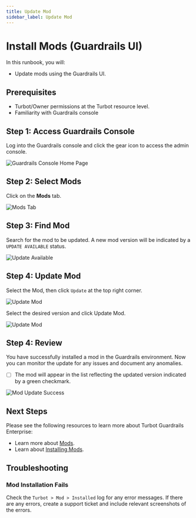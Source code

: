 ```yaml
---
title: Update Mod
sidebar_label: Update Mod
---
```


# Install Mods (Guardrails UI)

In this runbook, you will:
- Update mods using the Guardrails UI.

## Prerequisites

- Turbot/Owner permissions at the Turbot resource level.
- Familiarity with Guardrails console

## Step 1: Access Guardrails Console

Log into the Guardrails console and click the gear icon to access the admin console.

![Guardrails Console Home Page](/images/docs/guardrails/runbooks/enterprise-install/update-mod/update-mod-guardrails-console.png)

## Step 2: Select Mods

Click on the **Mods** tab.

![Mods Tab](/images/docs/guardrails/runbooks/enterprise-install/update-mod/update-mod-mods-tab.png)

## Step 3: Find Mod

Search for the mod to be updated. A new mod version will be indicated by a `UPDATE AVAILABLE` status.

![Update Available](/images/docs/guardrails/runbooks/enterprise-install/update-mod/update-mod-dialog-box.png)

## Step 4: Update Mod

Select the Mod, then click `Update` at the top right corner.

![Update Mod](/images/docs/guardrails/runbooks/enterprise-install/update-mod/update-mod-select-update.png)

Select the desired version and click Update Mod.

![Update Mod](/images/docs/guardrails/runbooks/enterprise-install/update-mod/update-mod-version.png)

## Step 4: Review

You have successfully installed a mod in the Guardrails environment. Now you can monitor the update for any issues and document any anomalies.

- [ ] The mod will appear in the list reflecting the updated version indicated by a green checkmark.

![Mod Update Success](/images/docs/guardrails/runbooks/enterprise-install/update-mod/update-mod-successfull.png)

## Next Steps

Please see the following resources to learn more about Turbot Guardrails Enterprise:

- Learn more about [Mods](https://turbot.com/guardrails/docs/mods).
- Learn about [Installing Mods](https://turbot.com/guardrails/docs/mods/guide/install).

## Troubleshooting

### Mod Installation Fails

Check the `Turbot > Mod > Installed` log for any error messages. If there are any errors, create a support ticket and include relevant screenshots of the errors.
